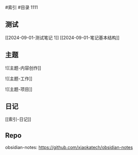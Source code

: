#索引 #目录
1111
## 测试

[[2024-09-01-测试笔记 1]]
[[2024-09-01-笔记基本结构]]

## 主题

![[主题-内容创作]]

![[主题-工作]]

![[主题-项目]]

## 日记

[[索引-日记]]

## Repo

obsidian-notes: https://github.com/xiaokatech/obsidian-notes
